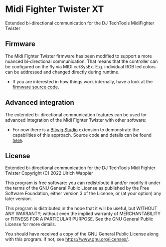 # Midi Fighter Twister XT
Extended bi-directional communication for the DJ TechTools MidiFighter Twister

## Firmware
The Midi Fighter Twister firmware has been modified to support a more nuanced bi-directional communication. That means that the controller can be configured on the fly via MIDI cc/SysEx. E.g. individual RGB led colors can be addressed and changed directly during runtime.
* If you are interested in how things work internally, have a look at the [firmware source code](https://github.com/Trinitou/Midi_Fighter_Twister_Open_Source).

## Advanced integration
The extended bi-directional communication features can be used for advanced integration of the Midi Fighter Twister with other software:
* For now there is a [Bitwig Studio](https://www.bitwig.com/) extension to demonstrate the capabilities of this approach. Source code and details can be found [here](integration/bitwig/).

## License
Extended bi-directional communication for the DJ TechTools Midi Fighter Twister
Copyright (C) 2022  Ulrich Wappler

This program is free software: you can redistribute it and/or modify
it under the terms of the GNU General Public License as published by
the Free Software Foundation, either version 3 of the License, or
(at your option) any later version.

This program is distributed in the hope that it will be useful,
but WITHOUT ANY WARRANTY; without even the implied warranty of
MERCHANTABILITY or FITNESS FOR A PARTICULAR PURPOSE.  See the
GNU General Public License for more details.

You should have received a copy of the GNU General Public License
along with this program.  If not, see <https://www.gnu.org/licenses/>.
